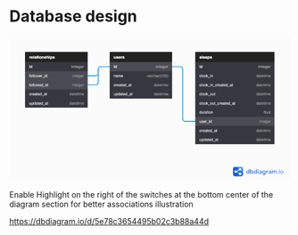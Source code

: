 # Database design

![database design](./images/database-design/database-design.png)

Enable Highlight on the right of the switches at the bottom center of the diagram section for better associations illustration

<https://dbdiagram.io/d/5e78c3654495b02c3b88a44d>
